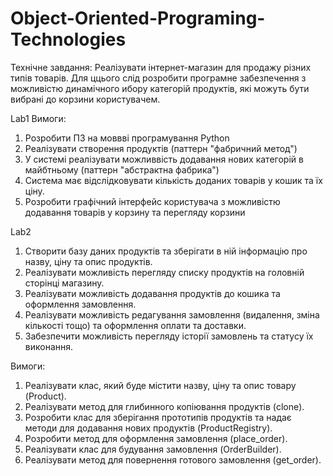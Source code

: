 # Object-Oriented-Programing-Technologies

Технічне завдання:
Реалізувати інтернет-магазин для продажу різних типів товарів. Для ццього слід розробити програмне забезпечення
з можливістю динамічного ибору категорій продуктів, які можуть бути вибрані до корзини користувачем.

Lab1
Вимоги:
1. Розробити ПЗ на моввві програмування Python
2. Реалізувати створення продуктів (паттерн "фабричний метод")
3. У системі реалізувати можливвість додавання нових категорій в майбтньому (паттерн "абстрактна фабрика")
4. Система має відслідковувати кількість доданих товарів у кошик та їх ціну.
5. Розробити графічний інтерфейс користувача з можливістю додавання товарів у корзину та перегляду корзини

Lab2
1. Створити базу даних продуктів та зберігати в ній інформацію про назву, ціну та опис продуктів.
2. Реалізувати можливість перегляду списку продуктів на головній сторінці магазину.
3. Реалізувати можливість додавання продуктів до кошика та оформлення замовлення.
4. Реалізувати можливість редагування замовлення (видалення, зміна кількості тощо) та оформлення оплати та доставки.
5. Забезпечити можливість перегляду історії замовлень та статусу їх виконання.

Вимоги:
1. Реалізувати клас, який буде містити назву, ціну та опис товару (Product).
2. Реалізувати метод для глибинного копіювання продуктів (clone).
3. Розробити клас для зберігання прототипів продуктів та надає методи для додавання нових продуктів (ProductRegistry).
4. Розробити метод для оформлення замовлення (place_order).
5. Реалізувати клас для будування замовлення (OrderBuilder).
6. Реалізувати метод для повернення готового замовлення (get_order).

